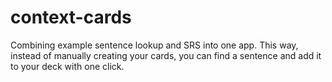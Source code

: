 # context-cards

Combining example sentence lookup and SRS into one app. This way, instead of manually creating your cards, you can find a sentence and add it to your deck with one click.

